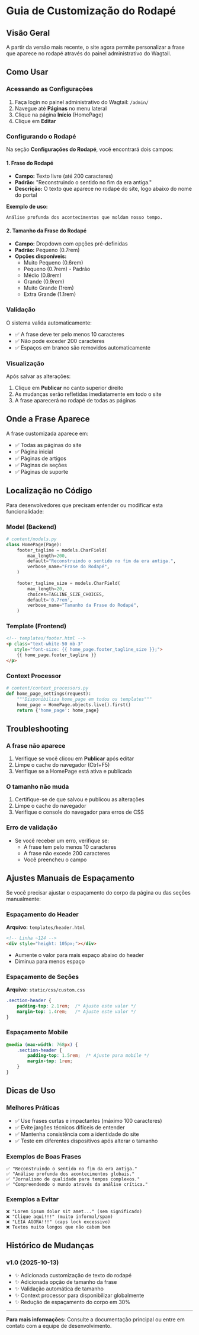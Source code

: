 # Guia de Customização do Rodapé

## Visão Geral

A partir da versão mais recente, o site agora permite personalizar a frase que aparece no rodapé através do painel administrativo do Wagtail.

## Como Usar

### Acessando as Configurações

1. Faça login no painel administrativo do Wagtail: `/admin/`
2. Navegue até **Páginas** no menu lateral
3. Clique na página **Início** (HomePage)
4. Clique em **Editar**

### Configurando o Rodapé

Na seção **Configurações do Rodapé**, você encontrará dois campos:

#### 1. Frase do Rodapé
- **Campo:** Texto livre (até 200 caracteres)
- **Padrão:** "Reconstruindo o sentido no fim da era antiga."
- **Descrição:** O texto que aparece no rodapé do site, logo abaixo do nome do portal

**Exemplo de uso:**
```
Análise profunda dos acontecimentos que moldam nosso tempo.
```

#### 2. Tamanho da Frase do Rodapé
- **Campo:** Dropdown com opções pré-definidas
- **Padrão:** Pequeno (0.7rem)
- **Opções disponíveis:**
  - Muito Pequeno (0.6rem)
  - Pequeno (0.7rem) - Padrão
  - Médio (0.8rem)
  - Grande (0.9rem)
  - Muito Grande (1rem)
  - Extra Grande (1.1rem)

### Validação

O sistema valida automaticamente:
- ✅ A frase deve ter pelo menos 10 caracteres
- ✅ Não pode exceder 200 caracteres
- ✅ Espaços em branco são removidos automaticamente

### Visualização

Após salvar as alterações:
1. Clique em **Publicar** no canto superior direito
2. As mudanças serão refletidas imediatamente em todo o site
3. A frase aparecerá no rodapé de todas as páginas

## Onde a Frase Aparece

A frase customizada aparece em:
- ✅ Todas as páginas do site
- ✅ Página inicial
- ✅ Páginas de artigos
- ✅ Páginas de seções
- ✅ Páginas de suporte

## Localização no Código

Para desenvolvedores que precisam entender ou modificar esta funcionalidade:

### Model (Backend)
```python
# content/models.py
class HomePage(Page):
    footer_tagline = models.CharField(
        max_length=200,
        default="Reconstruindo o sentido no fim da era antiga.",
        verbose_name="Frase do Rodapé",
    )
    
    footer_tagline_size = models.CharField(
        max_length=20,
        choices=TAGLINE_SIZE_CHOICES,
        default='0.7rem',
        verbose_name="Tamanho da Frase do Rodapé",
    )
```

### Template (Frontend)
```html
<!-- templates/footer.html -->
<p class="text-white-50 mb-3" 
   style="font-size: {{ home_page.footer_tagline_size }};">
    {{ home_page.footer_tagline }}
</p>
```

### Context Processor
```python
# content/context_processors.py
def home_page_settings(request):
    """Disponibiliza home_page em todos os templates"""
    home_page = HomePage.objects.live().first()
    return {'home_page': home_page}
```

## Troubleshooting

### A frase não aparece
1. Verifique se você clicou em **Publicar** após editar
2. Limpe o cache do navegador (Ctrl+F5)
3. Verifique se a HomePage está ativa e publicada

### O tamanho não muda
1. Certifique-se de que salvou e publicou as alterações
2. Limpe o cache do navegador
3. Verifique o console do navegador para erros de CSS

### Erro de validação
- Se você receber um erro, verifique se:
  - A frase tem pelo menos 10 caracteres
  - A frase não excede 200 caracteres
  - Você preencheu o campo

## Ajustes Manuais de Espaçamento

Se você precisar ajustar o espaçamento do corpo da página ou das seções manualmente:

### Espaçamento do Header
**Arquivo:** `templates/header.html`
```html
<!-- Linha ~124 -->
<div style="height: 105px;"></div>
```
- Aumente o valor para mais espaço abaixo do header
- Diminua para menos espaço

### Espaçamento de Seções
**Arquivo:** `static/css/custom.css`
```css
.section-header {
    padding-top: 2.1rem;  /* Ajuste este valor */
    margin-top: 1.4rem;   /* Ajuste este valor */
}
```

### Espaçamento Mobile
```css
@media (max-width: 768px) {
    .section-header {
        padding-top: 1.5rem;  /* Ajuste para mobile */
        margin-top: 1rem;
    }
}
```

## Dicas de Uso

### Melhores Práticas
- ✅ Use frases curtas e impactantes (máximo 100 caracteres)
- ✅ Evite jargões técnicos difíceis de entender
- ✅ Mantenha consistência com a identidade do site
- ✅ Teste em diferentes dispositivos após alterar o tamanho

### Exemplos de Boas Frases
```
✅ "Reconstruindo o sentido no fim da era antiga."
✅ "Análise profunda dos acontecimentos globais."
✅ "Jornalismo de qualidade para tempos complexos."
✅ "Compreendendo o mundo através da análise crítica."
```

### Exemplos a Evitar
```
❌ "Lorem ipsum dolor sit amet..." (sem significado)
❌ "Clique aqui!!!" (muito informal/spam)
❌ "LEIA AGORA!!!" (caps lock excessivo)
❌ Textos muito longos que não cabem bem
```

## Histórico de Mudanças

### v1.0 (2025-10-13)
- ✨ Adicionada customização de texto do rodapé
- ✨ Adicionada opção de tamanho da frase
- ✨ Validação automática de tamanho
- ✨ Context processor para disponibilizar globalmente
- ✨ Redução de espaçamento do corpo em 30%

---

**Para mais informações:** Consulte a documentação principal ou entre em contato com a equipe de desenvolvimento.
